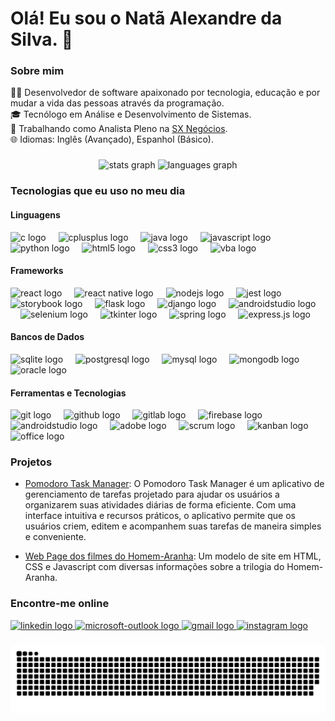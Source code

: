 <h1 align="left">Olá! Eu sou o Natã Alexandre da Silva. 👋</h1>

###

<h3 align="left">Sobre mim</h3>

<p align="left">👨‍💻 Desenvolvedor de software apaixonado por tecnologia, educação e por mudar a vida das pessoas através da programação.<br>🎓 Tecnólogo em Análise e Desenvolvimento de Sistemas.<br>💼 Trabalhando como Analista Pleno na <a href="https://www.linkedin.com/company/vemprasx/mycompany/" target="_blank">SX Negócios</a>.<br>🌐 Idiomas: Inglês (Avançado), Espanhol (Básico).</p>

###

<div align="center">
  <img src="https://github-readme-stats.vercel.app/api?username=natatgh&hide_title=false&hide_rank=false&show_icons=true&include_all_commits=true&count_private=true&disable_animations=false&theme=dracula&locale=en&hide_border=false&order=1" height="150" alt="stats graph"  />
  <img src="https://github-readme-stats.vercel.app/api/top-langs?username=natatgh&locale=en&hide_title=false&layout=compact&card_width=320&langs_count=5&theme=dracula&hide_border=false&order=2" height="150" alt="languages graph"  />
</div>

###

<h3 align="left">Tecnologias que eu uso no meu dia</h3>

#### Linguagens
<div align="left">
  <img src="https://cdn.jsdelivr.net/gh/devicons/devicon/icons/c/c-original.svg" height="40" alt="c logo"  />
  <img width="12" />
  <img src="https://cdn.jsdelivr.net/gh/devicons/devicon/icons/cplusplus/cplusplus-original.svg" height="40" alt="cplusplus logo"  />
  <img width="12" />
  <img src="https://cdn.jsdelivr.net/gh/devicons/devicon/icons/java/java-original.svg" height="40" alt="java logo"  />
  <img width="12" />
  <img src="https://cdn.jsdelivr.net/gh/devicons/devicon/icons/javascript/javascript-original.svg" height="40" alt="javascript logo"  />
  <img width="12" />
  <img src="https://cdn.jsdelivr.net/gh/devicons/devicon/icons/python/python-original.svg" height="40" alt="python logo"  />
  <img width="12" />
  <img src="https://cdn.jsdelivr.net/gh/devicons/devicon/icons/html5/html5-original.svg" height="40" alt="html5 logo"  />
  <img width="12" />
  <img src="https://cdn.jsdelivr.net/gh/devicons/devicon/icons/css3/css3-original.svg" height="40" alt="css3 logo"  />
  <img width="12" />
  <img src="https://cdn.jsdelivr.net/gh/devicons/devicon/icons/vba/vba-original.svg" height="40" alt="vba logo"  />
</div>

#### Frameworks
<div align="left">
  <img src="https://cdn.jsdelivr.net/gh/devicons/devicon/icons/react/react-original.svg" height="40" alt="react logo"  />
  <img width="12" />
  <img src="https://cdn.jsdelivr.net/gh/devicons/devicon/icons/react/react-original.svg" height="40" alt="react native logo"  />
  <img width="12" />
  <img src="https://cdn.jsdelivr.net/gh/devicons/devicon/icons/nodejs/nodejs-original.svg" height="40" alt="nodejs logo"  />
  <img width="12" />
  <img src="https://cdn.jsdelivr.net/gh/devicons/devicon/icons/jest/jest-plain.svg" height="40" alt="jest logo"  />
  <img width="12" />
  <img src="https://cdn.jsdelivr.net/gh/devicons/devicon/icons/storybook/storybook-original.svg" height="40" alt="storybook logo"  />
  <img width="12" />
  <img src="https://cdn.jsdelivr.net/gh/devicons/devicon/icons/flask/flask-original.svg" height="40" alt="flask logo"  />
  <img width="12" />
  <img src="https://cdn.jsdelivr.net/gh/devicons/devicon/icons/django/django-plain.svg" height="40" alt="django logo"  />
  <img width="12" />
  <img src="https://cdn.jsdelivr.net/gh/devicons/devicon/icons/androidstudio/androidstudio-original.svg" height="40" alt="androidstudio logo"  />
  <img width="12" />
  <img src="https://cdn.jsdelivr.net/gh/devicons/devicon/icons/selenium/selenium-original.svg" height="40" alt="selenium logo"  />
  <img width="12" />
  <img src="https://cdn.jsdelivr.net/gh/devicons/devicon/icons/tkinter/tkinter-original.svg" height="40" alt="tkinter logo"  />
  <img width="12" />
  <img src="https://cdn.jsdelivr.net/gh/devicons/devicon/icons/spring/spring-original.svg" height="40" alt="spring logo"  />
  <img width="12" />
  <img src="https://cdn.jsdelivr.net/gh/devicons/devicon/icons/express/express-original.svg" height="40" alt="express.js logo"  />
</div>

#### Bancos de Dados
<div align="left">
  <img src="https://cdn.jsdelivr.net/gh/devicons/devicon/icons/sqlite/sqlite-original.svg" height="40" alt="sqlite logo"  />
  <img width="12" />
  <img src="https://cdn.jsdelivr.net/gh/devicons/devicon/icons/postgresql/postgresql-original.svg" height="40" alt="postgresql logo"  />
  <img width="12" />
  <img src="https://cdn.jsdelivr.net/gh/devicons/devicon/icons/mysql/mysql-original.svg" height="40" alt="mysql logo"  />
  <img width="12" />
  <img src="https://cdn.jsdelivr.net/gh/devicons/devicon/icons/mongodb/mongodb-original.svg" height="40" alt="mongodb logo"  />
  <img width="12" />
  <img src="https://cdn.jsdelivr.net/gh/devicons/devicon/icons/oracle/oracle-original.svg" height="40" alt="oracle logo"  />
</div>

#### Ferramentas e Tecnologias
<div align="left">
  <img src="https://cdn.jsdelivr.net/gh/devicons/devicon/icons/git/git-original.svg" height="40" alt="git logo"  />
  <img width="12" />
  <img src="https://cdn.jsdelivr.net/gh/devicons/devicon/icons/github/github-original.svg" height="40" alt="github logo"  />
  <img width="12" />
  <img src="https://cdn.jsdelivr.net/gh/devicons/devicon/icons/gitlab/gitlab-original.svg" height="40" alt="gitlab logo"  />
  <img width="12" />
  <img src="https://cdn.jsdelivr.net/gh/devicons/devicon/icons/firebase/firebase-plain.svg" height="40" alt="firebase logo"  />
  <img width="12" />
  <img src="https://cdn.jsdelivr.net/gh/devicons/devicon/icons/androidstudio/androidstudio-original.svg" height="40" alt="androidstudio logo"  />
  <img width="12" />
  <img src="https://cdn.jsdelivr.net/gh/devicons/devicon/icons/adobe/adobe-original.svg" height="40" alt="adobe logo"  />
  <img width="12" />
  <img src="https://cdn.jsdelivr.net/gh/devicons/devicon/icons/scrum/scrum-original.svg" height="40" alt="scrum logo"  />
  <img width="12" />
  <img src="https://cdn.jsdelivr.net/gh/devicons/devicon/icons/kanban/kanban-original.svg" height="40" alt="kanban logo"  />
  <img width="12" />
  <img src="https://cdn.jsdelivr.net/gh/devicons/devicon/icons/office/office-original.svg" height="40" alt="office logo"  />
</div>

###

<h3 align="left">Projetos</h3>

- [Pomodoro Task Manager](https://github.com/natatgh/pomodoro-task-manager): O Pomodoro Task Manager é um aplicativo de gerenciamento de tarefas projetado para ajudar os usuários a organizarem suas atividades diárias de forma eficiente. Com uma interface intuitiva e recursos práticos, o aplicativo permite que os usuários criem, editem e acompanhem suas tarefas de maneira simples e conveniente.

- [Web Page dos filmes do Homem-Aranha](https://webpage-spider-man.vercel.app/index.html): Um modelo de site em HTML, CSS e Javascript com diversas informações sobre a trilogia do Homem-Aranha.

###

<h3 align="left">Encontre-me online</h3>

<div align="left">
  <a href="https://www.linkedin.com/in/natatgh/" target="_blank">
    <img src="https://raw.githubusercontent.com/maurodesouza/profile-readme-generator/master/src/assets/icons/social/linkedin/default.svg" width="52" height="40" alt="linkedin logo"  />
  </a>
  <a href="mailto:natatgh@outlook.com.br" target="_blank">
    <img src="https://raw.githubusercontent.com/maurodesouza/profile-readme-generator/master/src/assets/icons/social/microsoft-outlook/default.svg" width="52" height="40" alt="microsoft-outlook logo"  />
  </a>
  <a href="mailto:natatgh@gmail.com" target="_blank">
    <img src="https://raw.githubusercontent.com/maurodesouza/profile-readme-generator/master/src/assets/icons/social/gmail/default.svg" width="52" height="40" alt="gmail logo"  />
  </a>
  <a href="https://www.instagram.com/nata_dsilva/" target="_blank">
    <img src="https://img.shields.io/badge/Instagram-E4405F?style=for-the-badge&logo=instagram&logoColor=white" alt="instagram logo" />
  </a>
</div>

###

<img src="https://raw.githubusercontent.com/natatgh/natatgh/output/snake.svg" alt="Snake animation" />
